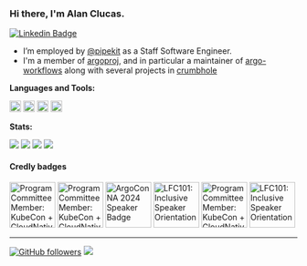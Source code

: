 ### Hi there, I'm Alan Clucas.

[![Linkedin Badge](https://img.shields.io/badge/alanclucas-0077b5?style=flat-square&logo=Linkedin&logoColor=white&labelColor=0077b5&link=https://www.linkedin.com/in/alanclucas/)](https://www.linkedin.com/in/alanclucas/)

- I’m employed by [@pipekit](https://pipekit.io) as a Staff Software Engineer.
- I'm a member of [argoproj](https://argoproj.github.io/), and in particular a maintainer of [argo-workflows](https://github.com/argoproj/argo-workflows) along with several projects in [crumbhole](https://github.com/crumbhole)

**Languages and Tools:**  

<code><img height="20" src="https://cdn.simpleicons.org/argo"></code>
<code><img height="20" src="https://user-images.githubusercontent.com/4662360/116804096-7842a680-ab1c-11eb-9831-001929b5434c.png"></code>
<code><img height="20" src="https://cdn.simpleicons.org/kubernetes"></code>
<code><img height="20" src="https://user-images.githubusercontent.com/4662360/116804184-146cad80-ab1d-11eb-8f06-8d57d62b5d35.png"></code>

**Stats:**

![](http://github-profile-summary-cards.vercel.app/api/cards/most-commit-language?username=Joibel&theme=github_dark) 
![](http://github-profile-summary-cards.vercel.app/api/cards/stats?username=Joibel&theme=github_dark) 
![](http://github-profile-summary-cards.vercel.app/api/cards/profile-details?username=Joibel&theme=github_dark) 
![](http://github-profile-summary-cards.vercel.app/api/cards/productive-time?username=Joibel&theme=github_dark&utcOffset=0) 

#### Credly badges

<!--START_SECTION:badges-->
<a href="https://www.credly.com/badges/88c051f3-818d-4ecc-8dc6-ba542d3cdddc" title="Program Committee Member: KubeCon + CloudNativeCon North America 2025"><img src="https://images.credly.com/size/80x80/images/d270e5c8-a35f-4956-90a1-03af246186f6/blob" alt="Program Committee Member: KubeCon + CloudNativeCon North America 2025" width="80" height="80"></a>
<a href="https://www.credly.com/badges/413a8fd5-678e-483d-b35a-7cc65a7d6664" title="Program Committee Member: KubeCon + CloudNativeCon Europe 2025"><img src="https://images.credly.com/size/80x80/images/5be4c74d-322f-476b-9fc9-72fda9c31ff2/blob" alt="Program Committee Member: KubeCon + CloudNativeCon Europe 2025" width="80" height="80"></a>
<a href="https://www.credly.com/badges/c15efbf2-d0db-444e-ab97-04358d5da4d3" title="ArgoCon NA 2024 Speaker Badge"><img src="https://images.credly.com/size/80x80/images/d6e43cba-214b-4b68-801e-6f17304aa5bf/blob" alt="ArgoCon NA 2024 Speaker Badge" width="80" height="80"></a>
<a href="https://www.credly.com/badges/bb9c69a0-4de4-4e07-b6bc-ff133ddb967a" title="LFC101: Inclusive Speaker Orientation"><img src="https://images.credly.com/size/80x80/images/16fbd343-192a-49ee-b9b9-de7bd1d4bf17/blob" alt="LFC101: Inclusive Speaker Orientation" width="80" height="80"></a>
<a href="https://www.credly.com/badges/253cce68-2fbf-4337-8597-dc37bfd4efe6" title="Program Committee Member: KubeCon + CloudNativeCon North America 2024"><img src="https://images.credly.com/size/80x80/images/89b29541-a770-424a-ae98-5aee7eb0cb5c/image.png" alt="Program Committee Member: KubeCon + CloudNativeCon North America 2024" width="80" height="80"></a>
<a href="https://www.credly.com/badges/4661efe5-ee2e-4099-9f84-143f8b3dc8f3" title="LFC101: Inclusive Speaker Orientation"><img src="https://images.credly.com/size/80x80/images/16fbd343-192a-49ee-b9b9-de7bd1d4bf17/blob" alt="LFC101: Inclusive Speaker Orientation" width="80" height="80"></a>
<!--END_SECTION:badges-->

----------------
[![GitHub followers](https://img.shields.io/github/followers/Joibel?label=Follow&maxAge=3600&style=flat-square&logo=Github&labelColor=000000&color=000000)](https://github.com/Joibel?tab=followers)
![](https://komarev.com/ghpvc/?username=Joibel&style=flat-square&color=595959)

